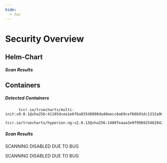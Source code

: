 ```yaml
---
hide:
  - toc
---
```


# Security Overview

<link href="https://truecharts.org/_static/trivy.css" type="text/css" rel="stylesheet" />

## Helm-Chart

##### Scan Results


## Containers

##### Detected Containers

          tccr.io/truecharts/multi-init:v0.0.1@sha256:41185dcea1e6f6a035d8090da40aecc6a69cef66b91dc1332a90c9d22861d367
          tccr.io/truecharts/hyperion.ng:v2.0.13@sha256:1480feaaa3e9f9969254828427de061384dc6a29940aa8d5df1fce907d795e61

##### Scan Results

SCANNING DISABLED DUE TO BUG

SCANNING DISABLED DUE TO BUG
